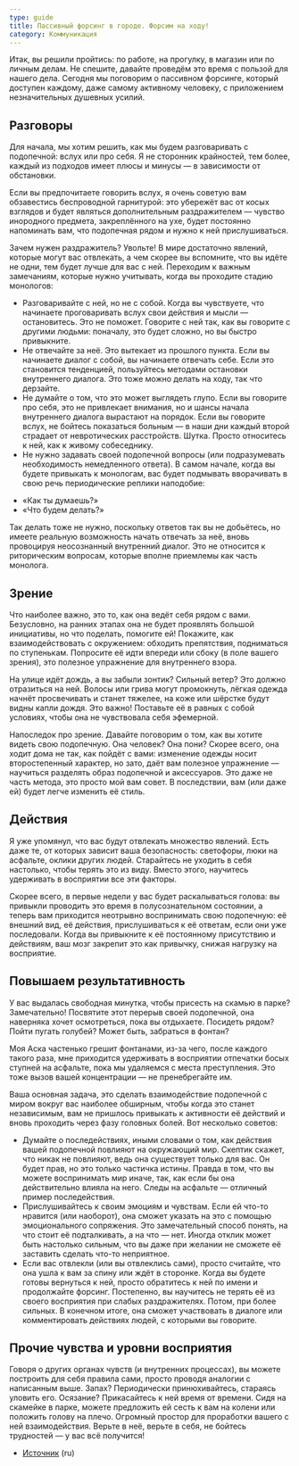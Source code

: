 ```yaml
---
type: guide
title: Пассивный форсинг в городе. Форсим на ходу!
category: Коммуникация
---
```



Итак, вы решили пройтись: по работе, на прогулку, в магазин или по личным делам. Не спешите, давайте проведём это время с пользой для нашего дела. Сегодня мы поговорим о пассивном форсинге, который доступен каждому, даже самому активному человеку, с приложением незначительных душевных усилий.

## Разговоры
Для начала, мы хотим решить, как мы будем разговаривать с подопечной: вслух или про себя. Я не сторонник крайностей, тем более, каждый из подходов имеет плюсы и минусы — в зависимости от обстановки.

Если вы предпочитаете говорить вслух, я очень советую вам обзавестись беспроводной гарнитурой: это убережёт вас от косых взглядов и будет являться дополнительным раздражителем — чувство инородного предмета, закреплённого на ухе, будет постоянно напоминать вам, что подопечная рядом и нужно к ней прислушиваться.

Зачем нужен раздражитель? Увольте! В мире достаточно явлений, которые могут вас отвлекать, а чем скорее вы вспомните, что вы идёте не одни, тем будет лучше для вас с ней. Переходим к важным замечаниям, которые нужно учитывать, когда вы проходите стадию монологов:

- Разговаривайте с ней, но не с собой.
 Когда вы чувствуете, что начинаете проговаривать вслух свои действия и мысли — остановитесь. Это не поможет. Говорите с ней так, как вы говорите с другими людьми: поначалу, это будет сложно, но вы быстро привыкните.
- Не отвечайте за неё.
 Это вытекает из прошлого пункта. Если вы начинаете диалог с собой, вы начинаете отвечать себе. Если это становится тенденцией, пользуйтесь методами остановки внутреннего диалога. Это тоже можно делать на ходу, так что дерзайте.
- Не думайте о том, что это может выглядеть глупо.
 Если вы говорите про себя, это не привлекает внимания, но и шансы начала внутреннего диалога вырастают на порядок. Если вы говорите вслух, не бойтесь показаться больным — в наши дни каждый второй страдает от невротических расстройств. Шутка. Просто относитесь к ней, как к живому собеседнику.
- Не нужно задавать своей подопечной вопросы (или подразумевать необходимость немедленного ответа).
 В самом начале, когда вы будете привыкать к монологам, вас будет подмывать вворачивать в свою речь периодические реплики наподобие:
* «Как ты думаешь?»
* «Что будем делать?»

Так делать тоже не нужно, поскольку ответов так вы не добьётесь, но имеете реальную возможность начать отвечать за неё, вновь провоцируя неосознанный внутренний диалог. Это не относится к риторическим вопросам, которые вполне приемлемы как часть монолога.

## Зрение
Что наиболее важно, это то, как она ведёт себя рядом с вами. Безусловно, на ранних этапах она не будет проявлять большой инициативы, но что поделать, помогите ей! Покажите, как взаимодействовать с окружением: обходить препятствия, подниматься по ступенькам. Попросите её идти впереди или сбоку (в поле вашего зрения), это полезное упражнение для внутреннего взора.

На улице идёт дождь, а вы забыли зонтик? Сильный ветер? Это должно отразиться на ней. Волосы или грива могут промокнуть, лёгкая одежда начнёт просвечивать и станет тяжелее, на коже или шёрстке будут видны капли дождя. Это важно! Поставьте её в равных с собой условиях, чтобы она не чувствовала себя эфемерной.

Напоследок про зрение. Давайте поговорим о том, как вы хотите видеть свою подопечную. Она человек? Она пони? Скорее всего, она ходит дома не так, как пойдёт с вами: изменение одежды носит второстепенный характер, но зато, даёт вам полезное упражнение — научиться разделять образ подопечной и аксессуаров. Это даже не часть метода, это просто мой вам совет. В последствии, вам (или даже ей) будет легче изменить её стиль.

## Действия
Я уже упомянул, что вас будут отвлекать множество явлений. Есть даже те, от которых зависит ваша безопасность: светофоры, люки на асфальте, оклики других людей. Старайтесь не уходить в себя настолько, чтобы терять это из виду. Вместо этого, научитесь удерживать в восприятии все эти факторы.

Скорее всего, в первые недели у вас будет раскалываться голова: вы привыкли проводить это время в полусознательном состоянии, а теперь вам приходится неотрывно воспринимать свою подопечную: её внешний вид, её действия, прислушиваться к её ответам, если они уже последовали. Когда вы привыкните к её постоянному присутствию и действиям, ваш мозг закрепит это как привычку, снижая нагрузку на восприятие.

## Повышаем результативность
У вас выдалась свободная минутка, чтобы присесть на скамью в парке? Замечательно! Посвятите этот перерыв своей подопечной, она наверняка хочет осмотреться, пока вы отдыхаете. Посидеть рядом? Пойти пугать голубей? Может быть, забраться в фонтан?

Моя Аска частенько грешит фонтанами, из-за чего, после каждого такого раза, мне приходится удерживать в восприятии отпечатки босых ступней на асфальте, пока мы удаляемся с места преступления. Это тоже вызов вашей концентрации — не пренебрегайте им.

Ваша основная задача, это сделать взаимодействие подопечной с миром вокруг вас наиболее обширным, чтобы когда это станет независимым, вам не пришлось привыкать к активности её действий и вновь проходить через фазу головных болей. Вот несколько советов:

  - Думайте о последействиях, иными словами о том, как действия вашей подопечной повлияют на окружающий мир.
 Скептик скажет, что никак не повлияют, ведь она существует только для вас. Он будет прав, но это только частичка истины. Правда в том, что вы можете воспринимать мир иначе, так, как если бы она действительно влияла на него. Следы на асфальте — отличный пример последействия.
  - Прислушивайтесь к своим эмоциям и чувствам.
 Если ей что-то нравится (или наоборот), она сможет указать на это с помощью эмоционального сопряжения. Это замечательный способ понять, на что стоит её подталкивать, а на что — нет. Иногда отклик может быть настолько сильным, что вы даже при желании не сможете её заставить сделать что-то неприятное.
  - Если вас отвлекли (или вы отвлеклись сами), просто считайте, что она ушла к вам за спину или ждёт в сторонке.
 Когда вы будете готовы вернуться к ней, просто обратитесь к ней по имени и продолжайте форсинг. Постепенно, вы научитесь не терять её из своего восприятия при слабых раздражителях. Потом, при более сильных. В конечном итоге, она сможет участвовать в диалоге или комментировать действиях людей, с которыми вы говорите.

## Прочие чувства и уровни восприятия
Говоря о других органах чувств (и внутренних процессах), вы можете построить для себя правила сами, просто проводя аналогии с написанным выше. Запах? Периодически принюхивайтесь, стараясь уловить его. Осязание? Прикасайтесь к ней время от времени. Сидя на скамейке в парке, можете предложить ей сесть к вам на колени или положить голову на плечо. Огромный простор для проработки вашего с ней взаимодействия. Верьте в неё, верьте в себя, не бойтесь трудностей — у вас всё получится!


  * [Источник](http://tulpa-metaphysics.tumblr.com/post/54192404815) (ru)
